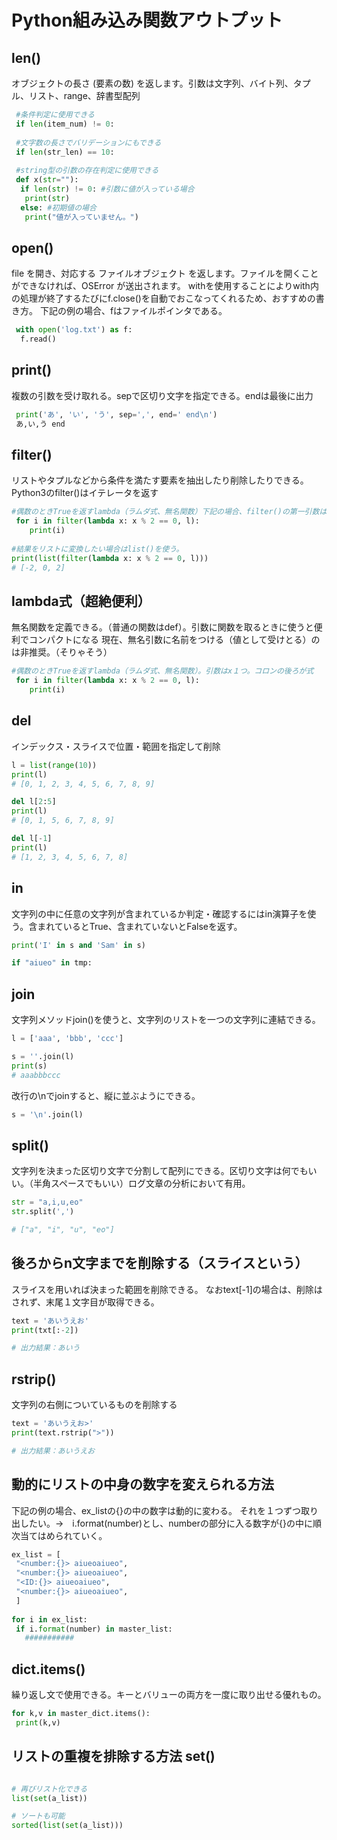 # Python組み込み関数アウトプット


## len()
オブジェクトの長さ (要素の数) を返します。引数は文字列、バイト列、タプル、リスト、range、辞書型配列

```python
 #条件判定に使用できる
 if len(item_num) != 0:
 
 #文字数の長さでバリデーションにもできる
 if len(str_len) == 10:
 
 #string型の引数の存在判定に使用できる
 def x(str=""):
  if len(str) != 0: #引数に値が入っている場合
   print(str)
  else: #初期値の場合
   print("値が入っていません。")
```

## open()
file を開き、対応する ファイルオブジェクト を返します。ファイルを開くことができなければ、OSError が送出されます。
withを使用することによりwith内の処理が終了するたびにf.close()を自動でおこなってくれるため、おすすめの書き方。
下記の例の場合、fはファイルポインタである。
```python
 with open('log.txt') as f:
  f.read()
```

## print()
複数の引数を受け取れる。sepで区切り文字を指定できる。endは最後に出力
```python
 print('あ', 'い', 'う', sep=',', end=' end\n')
 あ,い,う end
```

## filter()
リストやタプルなどから条件を満たす要素を抽出したり削除したりできる。Python3のfilter()はイテレータを返す
```python
#偶数のときTrueを返すlambda（ラムダ式、無名関数）下記の場合、filter()の第一引数は無名関数、第二引数は1である
 for i in filter(lambda x: x % 2 == 0, l):
    print(i)
    
#結果をリストに変換したい場合はlist()を使う。
print(list(filter(lambda x: x % 2 == 0, l)))
# [-2, 0, 2]
```

## lambda式（超絶便利）
無名関数を定義できる。（普通の関数はdef）。引数に関数を取るときに使うと便利でコンパクトになる
現在、無名引数に名前をつける（値として受けとる）のは非推奨。（そりゃそう）
```python
#偶数のときTrueを返すlambda（ラムダ式、無名関数）。引数はx１つ。コロンの後ろが式
 for i in filter(lambda x: x % 2 == 0, l):
    print(i)
```

## del
インデックス・スライスで位置・範囲を指定して削除
```python
l = list(range(10))
print(l)
# [0, 1, 2, 3, 4, 5, 6, 7, 8, 9]

del l[2:5]
print(l)
# [0, 1, 5, 6, 7, 8, 9]

del l[-1]
print(l)
# [1, 2, 3, 4, 5, 6, 7, 8]
```
## in
文字列の中に任意の文字列が含まれているか判定・確認するにはin演算子を使う。含まれているとTrue、含まれていないとFalseを返す。

```python
print('I' in s and 'Sam' in s)

if "aiueo" in tmp:

```
## join
文字列メソッドjoin()を使うと、文字列のリストを一つの文字列に連結できる。
```python
l = ['aaa', 'bbb', 'ccc']

s = ''.join(l)
print(s)
# aaabbbccc
```

改行の\nでjoinすると、縦に並ぶようにできる。
```python
s = '\n'.join(l)
```

## split()
文字列を決まった区切り文字で分割して配列にできる。区切り文字は何でもいい。（半角スペースでもいい）ログ文章の分析において有用。
```python
str = "a,i,u,eo"
str.split(',')

# ["a", "i", "u", "eo"]

```

## 後ろからn文字までを削除する（スライスという）

スライスを用いれば決まった範囲を削除できる。
なおtext[-1]の場合は、削除はされず、末尾１文字目が取得できる。

```python
text = 'あいうえお'
print(txt[:-2])

# 出力結果：あいう

```

## rstrip()

文字列の右側についているものを削除する
```python
text = 'あいうえお>'
print(text.rstrip(">"))

# 出力結果：あいうえお

```


## 動的にリストの中身の数字を変えられる方法
下記の例の場合、ex_listの{}の中の数字は動的に変わる。
それを１つずつ取り出したい。→　i.format(number)とし、numberの部分に入る数字が{}の中に順次当てはめられていく。

```python
ex_list = [
 "<number:{}> aiueoaiueo",
 "<number:{}> aiueoaiueo",
 "<ID:{}> aiueoaiueo",
 "<number:{}> aiueoaiueo",
 ]
 
for i in ex_list:
 if i.format(number) in master_list:
   ###########

```

## dict.items()
繰り返し文で使用できる。キーとバリューの両方を一度に取り出せる優れもの。

```python
for k,v in master_dict.items():
 print(k,v)
```
## リストの重複を排除する方法 set()

```python

# 再びリスト化できる
list(set(a_list))

# ソートも可能
sorted(list(set(a_list)))
```
